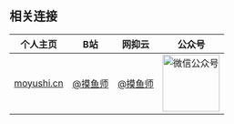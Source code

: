 ## 相关连接

| 个人主页 | B站| 网抑云  | 公众号 |
| ------------- | ------------ | ------------ | ------------ |
| <a  href="https://moyushi.cn" target="_blank">moyushi.cn</a>  | <a href="https://space.bilibili.com/172515100" target="_blank">@摸鱼师</a> | <a href="https://music.163.com/#/user/home?id=269360004" target="_blank">@摸鱼师</a>  | <img src="https://img2020.cnblogs.com/blog/1170988/202102/1170988-20210223124428476-520940268.png "  height = "100" alt="微信公众号" align=center /> |
